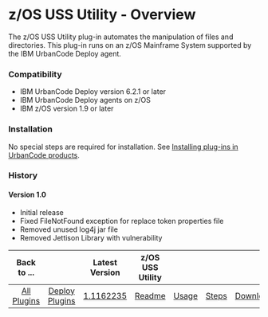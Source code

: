 
# z/OS USS Utility - Overview

The z/OS USS Utility plug-in automates the manipulation of files and directories. This plug-in runs on an z/OS Mainframe System supported by the IBM UrbanCode Deploy agent.

### Compatibility

* IBM UrbanCode Deploy version 6.2.1 or later
* IBM UrbanCode Deploy agents on z/OS
* IBM z/OS version 1.9 or later

### Installation

No special steps are required for installation. See [Installing plug-ins in UrbanCode products](https://community.ibm.com/community/user/wasdevops/blogs/laurel-dickson-bull1/2022/06/13/install-plugins).

### History

#### Version 1.0

* Initial release
* Fixed FileNotFound exception for replace token properties file
* Removed unused log4j jar file
* Removed Jettison Library with vulnerability


|          Back to ...          |                                |                                                                      Latest Version                                                                       |  z/OS USS Utility   ||||
|:-----------------------------:|:------------------------------:|:---------------------------------------------------------------------------------------------------------------------------------------------------------:|:-------------------:| :---: | :---: | :---: |
| [All Plugins](../../index.md) | [Deploy Plugins](../README.md) | [1.1162235](https://raw.githubusercontent.com/UrbanCode/IBM-UCD-PLUGINS/main/files/zos-replacetokens-uss/ucd-plugins-zos-replacetokens-uss-1.1162235.zip) | [Readme](README.md) |[Usage](usage.md)|[Steps](steps.md)|[Downloads](downloads.md)|
